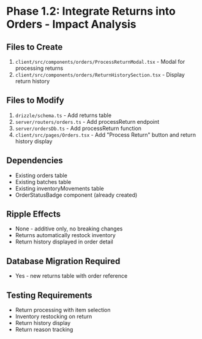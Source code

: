# Phase 1.2: Integrate Returns into Orders - Impact Analysis

## Files to Create
1. `client/src/components/orders/ProcessReturnModal.tsx` - Modal for processing returns
2. `client/src/components/orders/ReturnHistorySection.tsx` - Display return history

## Files to Modify
1. `drizzle/schema.ts` - Add returns table
2. `server/routers/orders.ts` - Add processReturn endpoint
3. `server/ordersDb.ts` - Add processReturn function
4. `client/src/pages/Orders.tsx` - Add "Process Return" button and return history display

## Dependencies
- Existing orders table
- Existing batches table
- Existing inventoryMovements table
- OrderStatusBadge component (already created)

## Ripple Effects
- None - additive only, no breaking changes
- Returns automatically restock inventory
- Return history displayed in order detail

## Database Migration Required
- Yes - new returns table with order reference

## Testing Requirements
- Return processing with item selection
- Inventory restocking on return
- Return history display
- Return reason tracking
